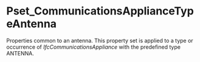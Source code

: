# Pset_CommunicationsApplianceTypeAntenna

Properties common to an antenna. This property set is applied to a type or occurrence of _IfcCommunicationsAppliance_ with the predefined type ANTENNA.
<!-- end of short definition -->

